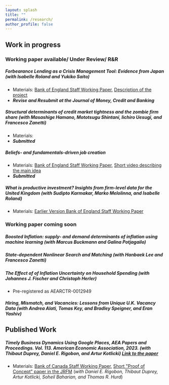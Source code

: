 ```yaml
---
layout: splash
title: ""
permalink: /research/
author_profile: false
---
```


## Work in progress

### Working paper available/ Under Review/ R&R

##### Forbearance Lending as a Crisis Management Tool: Evidence from Japan (*with Isabelle Roland and Yukiko Saito*)
* Materials: [Bank of England Staff Working Paper](https://www.bankofengland.co.uk/working-paper/2024/forbearance-lending-as-a-crisis-management-tool-evidence-from-japan), [Description of the project](https://www.keynesfund.econ.cam.ac.uk/roland-forbearance-lending-as-a-crisis-management-tool-in-Japan)
* ***Revise and Resubmit at the Journal of Money, Credit and Banking***

##### Structural determinants of credit market tightness and the zombie firm share (*with Masashige Hamano, Mototsugu Shintani, Iichiro Uesugi, and Francesco Zanetti*)
 * Materials: 
 * ***Submitted***

##### Beliefs- and fundamentals-driven job creation 
 * Materials: [Bank of England Staff Working Paper](https://www.bankofengland.co.uk/-/media/boe/files/working-paper/2023/beliefs-and-fundamentals-driven-job-creation.pdf), [Short video describing the main idea](https://www.youtube.com/watch?v=1CuFVz8nZiM&t=62s)
 * ***Submitted***

##### What is productive investment? Insights from firm-level data for the United Kingdom (*with Sudipto Karmakar, Marko Melolinna, and Isabelle Roland*)
 * Materials: [Earlier Version Bank of England Staff Working Paper](https://www.bankofengland.co.uk/working-paper/2022/what-is-productive-investment-insights-from-firm-level-data-for-the-united-kingdom)


### Working paper coming soon

##### Boosted Inflation: supply- and demand determinants of inflation using machine learning (*with Marcus Buckmann and Galina Potjagailo*)

##### State-dependent Nonlinear Search and Matching (*with Hanbaek Lee and Francesco Zanetti*) 

##### The Effect of of Inflation Uncertainty on Household Spending (*with Johannes J. Fischer and Christoph Herler*)
 * Pre-registered as AEARCTR-0012949

##### Hiring, Mismatch, and Vacancies: Lessons from Unique U.K. Vacancy Data (*with Andrea Alati, Tomas Key, and Bradley Speigner, and Eran Yashiv*)

## Published Work

##### Timely Business Dynamics Using Google Places, AEA Papers and Proceedings. Vol. 113. American Economic Association, 2023. (*with  Thibaut Duprey, Daniel E. Rigobon, and Artur Kotlicki*) [Link to the paper](https://www.aeaweb.org/articles?id=10.1257/pandp.20231050)
 * Materials: [Bank of Canada Staff Working Paper](https://www.bankofcanada.ca/2022/01/staff-working-paper-2022-1/), [Short "Proof of Concept" paper in the JRFM](https://www.mdpi.com/1911-8074/15/4/183) (*with Daniel E. Rigobon, Thibaut Duprey, Artur Kotlicki, Soheil Baharian, and Thomas R. Hurd*)


  


<br />
<br />
<br />
<br />
<br />
<br />
<br />
<br />
<br />
<br />
<br />
<br />
<br />
<br />
<br />
<br />
<br />
<br />
<br />
<br />
<br />
<br />
<br />
<br />
<br />
<br />
<br />
<br />
<br />
<br />
<br />

<!--
{% if author.googlescholar %}
  You can also find my articles on <u><a href="{{author.googlescholar}}">my Google Scholar profile</a>.</u>
{% endif %}

{% include base_path %}

{% for post in site.publications reversed %}
  {% include archive-single.html %}
{% endfor %}

-->